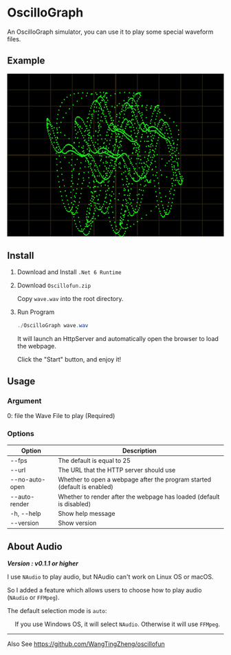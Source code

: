 # OscilloGraph

An OscilloGraph simulator, you can use it to play some special waveform files.

## Example

![Screenshot](https://github.com/ReturnNefe/OscilloGraph/blob/main/src/screenshot.png?raw=true)

## Install

1. Download and Install ``.Net 6 Runtime``

2. Download `Oscillofun.zip`

   Copy ``wave.wav`` into the root directory.

3. Run Program

    ```powershell
    ./OscilloGraph wave.wav
    ```

    It will launch an HttpServer and automatically open the browser to load the webpage.

    Click the "Start" button, and enjoy it!

## Usage

### Argument

0: file    the Wave File to play (Required)

### Options

|Option|Description|
|--|--|
| --fps <Int32>     | The default is equal to 25|
| --url <String>    | The URL that the HTTP server should use|
| --no-auto-open    | Whether to open a webpage after the program started (default is enabled)|
| --auto-render     | Whether to render after the webpage has loaded (default is disabled)|
| -h, --help        | Show help message|
| --version         | Show version|

## About Audio

___Version : v0.1.1 or higher___

I use ``NAudio`` to play audio, but NAudio can't work on Linux OS or macOS.

So I added a feature which allows users to choose how to play audio (``NAudio`` or ``FFMpeg``).

The default selection mode is ``auto``:

&emsp; If you use Windows OS, it will select ``NAudio``. Otherwise it will use ``FFMpeg``.

***

Also See <https://github.com/WangTingZheng/oscillofun>
